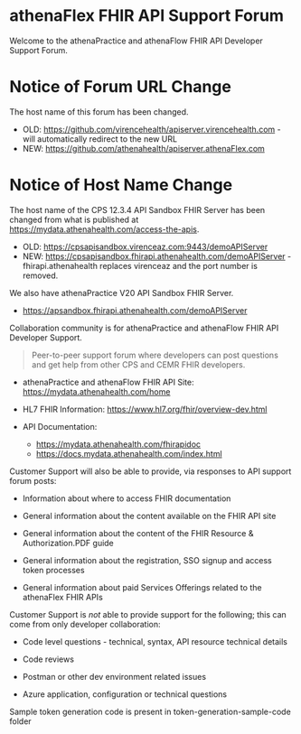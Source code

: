 # athenaFlex FHIR API Support Forum
Welcome to the athenaPractice and athenaFlow FHIR API Developer Support Forum.

# Notice of Forum URL Change

The host name of this forum has been changed.
* OLD: https://github.com/virencehealth/apiserver.virencehealth.com - will automatically redirect to the new URL
* NEW: https://github.com/athenahealth/apiserver.athenaFlex.com

# Notice of Host Name Change

The host name of the CPS 12.3.4 API Sandbox FHIR Server has been changed from what is published at https://mydata.athenahealth.com/access-the-apis.
* OLD: https://cpsapisandbox.virenceaz.com:9443/demoAPIServer
* NEW: https://cpsapisandbox.fhirapi.athenahealth.com/demoAPIServer - fhirapi.athenahealth replaces virenceaz and the port number is removed.

We also have athenaPractice V20 API Sandbox FHIR Server.
* https://apsandbox.fhirapi.athenahealth.com/demoAPIServer

Collaboration community is for athenaPractice and athenaFlow FHIR API Developer Support.
> Peer-to-peer support forum where developers can post questions and get help from other CPS and CEMR FHIR developers. 

* athenaPractice and athenaFlow FHIR API Site: https://mydata.athenahealth.com/home

* HL7 FHIR Information: https://www.hl7.org/fhir/overview-dev.html

* API Documentation:
  * https://mydata.athenahealth.com/fhirapidoc
  * https://docs.mydata.athenahealth.com/index.html

Customer Support will also be able to provide, via responses to API support forum posts:
- Information about where to access FHIR documentation

- General information about the content available on the FHIR API site

- General information about the content of the FHIR Resource & Authorization.PDF guide

- General information about the registration, SSO signup and access token processes

- General information about paid Services Offerings related to the athenaFlex FHIR APIs 

Customer Support is _not_ able to provide support for the following; this can come from only developer collaboration:
- Code level questions - technical, syntax, API resource technical details

- Code reviews

- Postman or other dev environment related issues

- Azure application, configuration or technical questions

Sample token generation code is present in token-generation-sample-code folder
